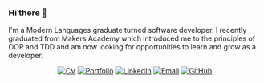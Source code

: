 ### Hi there 👋

I'm a Modern Languages graduate turned software developer. I recently graduated from Makers Academy which introduced me to the principles of OOP and TDD and am now looking for opportunities to learn and grow as a developer.


<div align='center'>
  
[![CV]](https://github.com/CRTW26/CV)
[![Portfolio]](https://www.connorworthington.com)
[![LinkedIn]](https://www.linkedin.com/in/connor-worthington-83b350131/)
[![Email]](mailto:worthington.connor@gmail.com)
[![GitHub]](https://github.com/crtw26)

</div>

[CV]: https://img.shields.io/badge/-CV-blueviolet?style=for-the-badge&logo=linkedin
[linkedin]: https://img.shields.io/badge/LinkedIn-%232A6AC7?style=for-the-badge&logo=linkedin
[email]: https://img.shields.io/badge/Email-%23D14836?style=for-the-badge&logo=gmail&logoColor=white
[github]: https://img.shields.io/badge/GitHub-%23181717?style=for-the-badge&logo=github&logoColor=white
[Portfolio]: https://img.shields.io/badge/-Portfolio-brightgreen?style=for-the-badge
